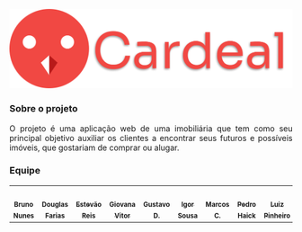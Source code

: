 
<p align="center">
  <img src="https://raw.githubusercontent.com/UnBArqDsw2021-1/2021.1_G04_Cardeal/main/docs/assets/logoIndex.png"/>
</p>

<h3 id="sobre-o-projeto">Sobre o projeto</h3>
<p align="justify">O projeto é uma aplicação web de uma imobiliária que tem como seu principal objetivo auxiliar os clientes a encontrar seus futuros e possíveis imóveis, que gostariam de comprar ou alugar. </p>

<h3 id="equipe">Equipe</h3>
<table>
    <tr>
        <td align="center"><a href="https://github.com/brunocmo"><img style="border-radius: 50%;" src="https://avatars.githubusercontent.com/u/43324383?v=4" width="100px;" alt=""/><br /><sub><b>Bruno Nunes</b></sub></a><br /><a href="https://github.com/brunocmo"></a></td>
        <td align="center"><a href="https://github.com/douglasffcastro"><img style="border-radius: 50%;" src="https://avatars.githubusercontent.com/u/69691521?v=4" width="100px;" alt=""/><br /><sub><b>Douglas Farias</b></sub></a><br /><a href="https://github.com/douglasffcastro"></a></td>
        <td align="center"><a href="https://github.com/estevaoreis25"><img style="border-radius: 50%;" src="https://avatars.githubusercontent.com/u/30116525?v=4" width="100px;" alt=""/><br /><sub><b>Estevão Reis</b></sub></a><br /><a href="https://github.com/estevaoreis25"></a></td>
        <td align="center"><a href="https://github.com/giovanadionisio"><img style="border-radius: 50%;" src="https://avatars.githubusercontent.com/u/54070461?v=4" width="100px;" alt=""/><br /><sub><b>Giovana Vitor</b></sub></a><br /><a href="https://github.com/giovanadionisio"></a></td>
        <td align="center"><a href="https://github.com/gustavoduartemoreira"><img style="border-radius: 50%;" src="https://avatars.githubusercontent.com/u/32913216?v=4" width="100px;" alt=""/><br /><sub><b>Gustavo D.</b></sub></a><br /><a href="https://github.com/gustavoduartemoreira"></a></td>
        <td align="center"><a href="https://github.com/zero101010"><img style="border-radius: 50%;" src="https://avatars.githubusercontent.com/u/26356145?v=4" width="100px;" alt=""/><br /><sub><b>Igor Sousa</b></sub></a><br /><a href="https://github.com/zero101010"></a></td>
        <td align="center"><a href="https://github.com/marcos-mv"><img style="border-radius: 50%;" src="https://avatars.githubusercontent.com/u/38227184?v=4" width="100px;" alt=""/><br /><sub><b>Marcos C.</b></sub></a><br /><a href="https://github.com/marcos-mv"></a></td> 
        <td align="center"><a href="https://github.com/peHaick"><img style="border-radius: 50%;" src="https://avatars.githubusercontent.com/u/57498006?v=4" width="100px;" alt=""/><br /><sub><b>Pedro Haick</b></sub></a><br /><a href="https://github.com/peHaick"></a></td> 
        <td align="center"><a href="https://github.com/PinheiroLG"><img style="border-radius: 50%;" src="https://avatars.githubusercontent.com/u/82710878?v=4" width="100px;" alt=""/><br /><sub><b>Luiz Pinheiro</b></sub></a><br /><a href="https://github.com/PinheiroLG"></a></td> 
        <td align="center"><a href="https://github.com/tomasvelos0"><img style="border-radius: 50%;" src="https://avatars3.githubusercontent.com/u/48571671?s=460&v=4" width="100px;" alt=""/><br /><sub><b>Tomás Veloso</b></sub></a><br /><a href="https://github.com/tomasvelos0"></a></td> 
    </tr>
</table>

